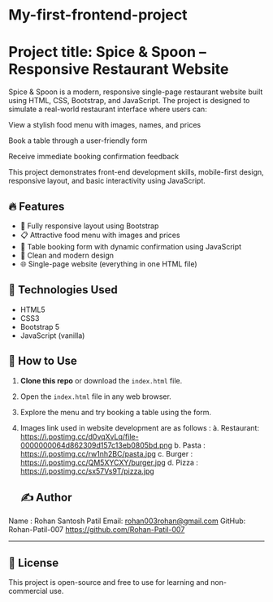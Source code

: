 # My-first-frontend-project

# Project title: Spice & Spoon – Responsive Restaurant Website
Spice & Spoon is a modern, responsive single-page restaurant website built using HTML, CSS, Bootstrap, and JavaScript. The project is designed to simulate a real-world restaurant interface where users can:

View a stylish food menu with images, names, and prices

Book a table through a user-friendly form

Receive immediate booking confirmation feedback


This project demonstrates front-end development skills, mobile-first design, responsive layout, and basic interactivity using JavaScript.

## 🔥 Features

- 📱 Fully responsive layout using Bootstrap
- 📋 Attractive food menu with images and prices
- 📆 Table booking form with dynamic confirmation using JavaScript
- 🎨 Clean and modern design
- 🌐 Single-page website (everything in one HTML file)



## 🚀 Technologies Used

- HTML5
- CSS3
- Bootstrap 5
- JavaScript (vanilla)

## 🧠 How to Use

1. **Clone this repo** or download the `index.html` file.
2. Open the `index.html` file in any web browser.
3. Explore the menu and try booking a table using the form.
4. Images link used in website development are as follows :
   à. Restaurant: https://i.postimg.cc/d0vqXvLq/file-0000000064d862309d157c13eb0805bd.png
   b. Pasta : https://i.postimg.cc/rw1nh2BC/pasta.jpg
   c. Burger : https://i.postimg.cc/QM5XYCXY/burger.jpg
   d. Pizza : https://i.postimg.cc/sx57Vs9T/pizza.jpg

   ## ✍️ Author

Name : Rohan Santosh Patil              Email: rohan003rohan@gmail.com
GitHub: Rohan-Patil-007
https://github.com/Rohan-Patil-007

---

## 📢 License

This project is open-source and free to use for learning and non-commercial use.
